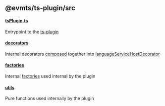 ## @evmts/ts-plugin/src

#### [tsPlugin.ts](./index.ts)

Entrypoint to the [ts-plugin](https://github.com/microsoft/TypeScript/wiki/Writing-a-Language-Service-Plugin)

#### [decorators](./decorators/README.md)

Internal decorators [composed](./decorators/decorate.ts) together into [languageServiceHostDecorator](./languageServiceHost.ts)

#### [factories](./factories/README.md)

Internal [factories](https://en.wikipedia.org/wiki/Factory_method_pattern) used internal by the plugin

#### [utils](./utils/README.md)

Pure functions used internally by the plugin
